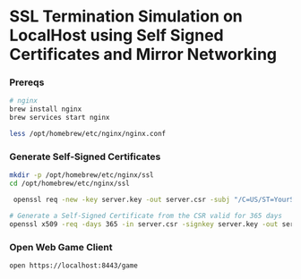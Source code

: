 # SSL Termination Simulation on LocalHost using Self Signed Certificates and Mirror Networking

### Prereqs
```bash
# nginx
brew install nginx
brew services start nginx

less /opt/homebrew/etc/nginx/nginx.conf
```

### Generate Self-Signed Certificates
```bash
mkdir -p /opt/homebrew/etc/nginx/ssl
cd /opt/homebrew/etc/nginx/ssl

 openssl req -new -key server.key -out server.csr -subj "/C=US/ST=YourState/L=YourCity/O=YourOrganization/OU=YourUnit/CN=localhost"

# Generate a Self-Signed Certificate from the CSR valid for 365 days
openssl x509 -req -days 365 -in server.csr -signkey server.key -out server.crt
```

### Open Web Game Client
```bash
open https://localhost:8443/game
```
